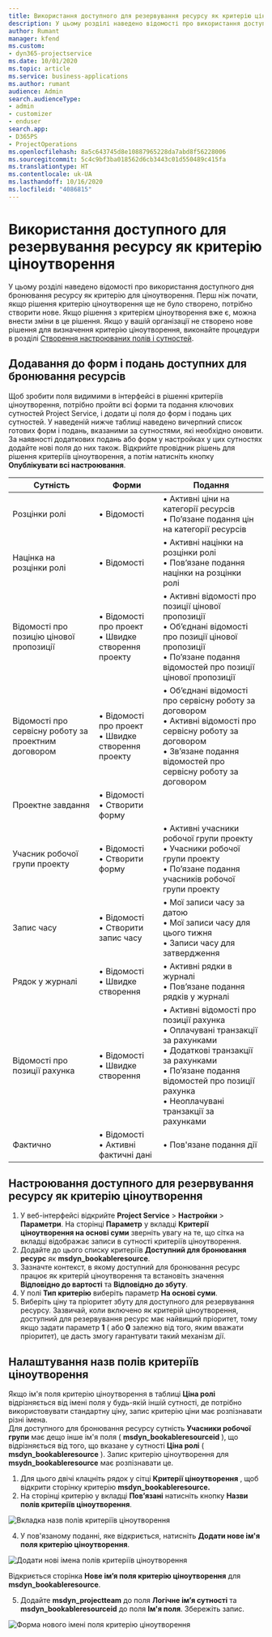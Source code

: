```yaml
---
title: Використання доступного для резервування ресурсу як критерію ціноутворення
description: У цьому розділі наведено відомості про використання доступного дня бронювання ресурсу як критерію для ціноутворення.
author: Rumant
manager: kfend
ms.custom:
- dyn365-projectservice
ms.date: 10/01/2020
ms.topic: article
ms.service: business-applications
ms.author: rumant
audience: Admin
search.audienceType:
- admin
- customizer
- enduser
search.app:
- D365PS
- ProjectOperations
ms.openlocfilehash: 8a5c643745d8e10887965228da7abd8f56228006
ms.sourcegitcommit: 5c4c9bf3ba018562d6cb3443c01d550489c415fa
ms.translationtype: HT
ms.contentlocale: uk-UA
ms.lasthandoff: 10/16/2020
ms.locfileid: "4086815"
---
```

# <a name="use-bookable-resource-as-a-pricing-dimension"></a>Використання доступного для резервування ресурсу як критерію ціноутворення
У цьому розділі наведено відомості про використання доступного дня бронювання ресурсу як критерію для ціноутворення. Перш ніж почати, якщо рішення критерію ціноутворення ще не було створено, потрібно створити нове. Якщо рішення з критерієм ціноутворення вже є, можна внести зміни в це рішення. Якщо у вашій організації не створено нове рішення для визначення критерію ціноутворення, виконайте процедури в розділі [Створення настроюваних полів і сутностей](create-custom-fields-entities.md).

## <a name="add-bookable-resource-to-forms-and-views"></a>Додавання до форм і подань доступних для бронювання ресурсів
Щоб зробити поля видимими в інтерфейсі в рішенні критеріїв ціноутворення, потрібно пройти всі форми та подання ключових сутностей Project Service, і додати ці поля до форм і подань цих сутностей.
У наведеній нижче таблиці наведено вичерпний список готових форм і подань, вказаними за сутностями, які необхідно оновити. За наявності додаткових подань або форм у настройках у цих сутностях додайте нові поля до них також.
Відкрийте провідник рішень для рішення критеріїв ціноутворення, а потім натисніть кнопку **Опублікувати всі настроювання**.


|   Сутність        | Форми   |Подання        |
| ------------------------------|---------------------------------|----------------------------------|
|  Розцінки ролі|• Відомості |• Активні ціни на категорії ресурсів<br> • По’язане подання цін на категорії ресурсів|
|  Націнка на розцінки ролі|• Відомості|• Активні націнки на розцінки ролі<br>• Пов’язане подання націнки на розцінки ролі|
|  Відомості про позицію цінової пропозиції|• Відомості про проект<br>• Швидке створення проекту|• Активні відомості про позиції цінової пропозиції<br>• Об’єднані відомості про позиції цінової пропозиції<br>• По’язане подання відомостей про позиції цінової пропозиції|
|  Відомості про сервісну роботу за проектним договором|• Відомості про проект<br>• Швидке створення проекту|• Об’єднані відомості про сервісну роботу за договором<br>• Активні відомості про сервісну роботу за договором<br>• Зв’язане подання відомостей про сервісну роботу за договором|
|  Проектне завдання|• Відомості<br>• Створити форму||
|  Учасник робочої групи проекту|• Відомості<br>• Створити форму|• Активні учасники робочої групи проекту<br>• Учасники робочої групи проекту<br>• По’язане подання учасників робочої групи проекту|
|  Запис часу|• Відомості<br>• Створити запис часу|• Мої записи часу за датою<br>• Мої записи часу для цього тижня<br>• Записи часу для затвердження|
|  Рядок у журналі|• Відомості<br>• Швидке створення|• Активні рядки в журналі<br>• Пов’язане подання рядків у журналі|
|  Відомості про позиції рахунка|• Відомості<br>• Швидке створення|• Активні відомості про позиції рахунка<br>• Оплачувані транзакції за рахунками<br>• Додаткові транзакції за рахунками<br>• По’язане подання відомостей про позиції рахунка<br>• Неоплачувані транзакції за рахунками|
|  Фактично |• Відомості<br>• Активні фактичні дані|• Пов'язане подання дії|

## <a name="set-up-bookable-resource-as-a-pricing-dimension"></a>Настроювання доступного для резервування ресурсу як критерію ціноутворення

1. У веб-інтерфейсі відкрийте **Project Service** > **Настройки** > **Параметри**. На сторінці **Параметр** у вкладці **Критерії ціноутворення на основі суми** зверніть увагу на те, що сітка на вкладці відображає записи в сутності критеріїв ціноутворення. 
2. Додайте до цього списку критеріїв **Доступний для бронювання ресурс** як **msdyn_bookableresource**. 
3. Зазначте контекст, в якому доступний для бронювання ресурс працює як критерій ціноутворення та встановіть значення **Відповідно до вартості** та **Відповідно до збуту**.
4. У полі **Тип критерію** виберіть параметр **На основі суми**. 
5. Виберіть ціну та пріоритет збуту для доступного для резервування ресурсу. Зазвичай, коли включено як критерій ціноутворення, доступний для резервування ресурс має найвищий пріоритет, тому якщо задати параметр **1** ( або **0** залежно від того, яким вважати пріоритет), це дасть змогу гарантувати такий механізм дії.

## <a name="set-up-pricing-dimension-field-names"></a>Налаштування назв полів критеріїв ціноутворення

Якщо ім'я поля критерію ціноутворення в таблиці **Ціна ролі** відрізняється від імені поля у будь-якій іншій сутності, де потрібно використовувати стандартну ціну, запис критерію ціни має розпізнавати різні імена.    
Для доступного для бронювання ресурсу сутність **Учасники робочої групи** має дещо інше ім'я поля ( **msdyn_bookableresourceid** ), що відрізняється від того, що вказане у сутності **Ціна ролі** ( **msdyn_bookableresource** ). Запис критерію ціноутворення для **msydn_bookableresource** має розпізнавати це. 
1. Для цього двічі клацніть рядок у сітці **Критерії ціноутворення** , щоб відкрити сторінку критерію **msdyn_bookableresource.**
2. На сторінці критерію у вкладці **Пов’язані** натисніть кнопку **Назви полів критеріїв ціноутворення**.

 ![Вкладка назв полів критеріїв ціноутворення](media/PD-fieldname.png)

4. У пов'язаному поданні, яке відкриється, натисніть **Додати нове ім'я поля критерію ціноутворення**.

 ![Додати нові імена полів критеріїв ціноутворення](media/Add-NewPD-fieldname.png)


Відкриється сторінка **Нове ім’я поля критерію ціноутворення** для **msdyn_bookableresource**. 

5. Додайте **msdyn_projectteam** до поля **Логічне ім’я сутності** та **msdyn_bookableresourceid** до поля **Ім'я поля**. Збережіть запис.

 ![Форма нового імені поля критерію ціноутворення](media/PD-fieldname-Added.png)
